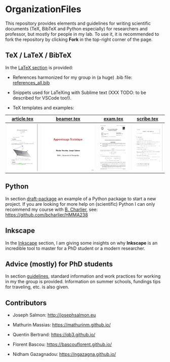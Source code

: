 # OrganizationFiles

This repository provides elements and guidelines for writing scientific documents (TeX, BibTeX and Python especially) for researchers and professor, but mostly for people in my lab.
To use it, it is recommended to fork the repository by clicking **Fork** in the top-right corner of the page.


## TeX / LaTeX / BibTeX
In the [LaTeX section](tex/README.md) is provided:

- References harmonized for my group in (a huge) .bib file: [references_all.bib](tex/biblio/references_all.bib)

- Snippets used for LaTeXing with Sublime text (XXX TODO: to be described for VSCode too!).

- TeX templates and examples:

|[article.tex](tex/draft-article/article.tex)|[beamer.tex](tex/draft-beamer/beamer.tex) | [exam.tex](tex/draft-exam/exam.tex)| [scribe.tex](tex/draft-scribe/scribe.tex) |
| ----------- | ----------- |----------- |----------- |
|[<img src="sharedimages/article.png" width="105" height="150">](tex/draft-article/article.tex)|[<img src="sharedimages/beamer.png" width="200" height="150">](tex/draft-beamer/beamer.tex)|[<img src="sharedimages/examen.png" width="105" height="150">](tex/draft-exam/exam.tex)|[<img src="sharedimages/scribe.png" width="105" height="150">](tex/draft-scribe/scribe.tex)|


## Python
In section [draft-package](python/draft-package/README.md) 
an example of a Python package
 to start a new project.
If you are looking for more help on (scientific) Python I can only recommend my course with [B. Charlier](https://imag.umontpellier.fr/~charlier), see: https://github.com/bcharlier/HMMA238 


## Inkscape
In the [Inkscape](inkscape/README.md) section, I am giving some insights on why **Inkscape** is an incredible tool to master for a PhD student or a modern researcher. 


## Advice (mostly) for PhD students
In section [guidelines](guidelines/README.md), standard information and work practices for working in my the group is provided. Information on summer schools, fundings tips for traveling, etc. is also given. 


## Contributors

- Joseph Salmon: http://josephsalmon.eu 

- Mathurin Massias: https://mathurinm.github.io/

- Quentin Bertrand: https://qb3.github.io/

- Florent Bascou: https://bascouflorent.github.io/ 

- Nidham Gazagnadou: https://ngazagna.github.io/


